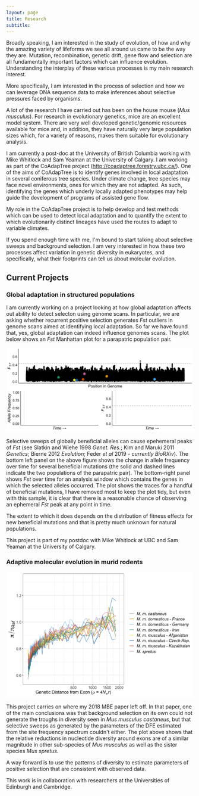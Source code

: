 ```yaml
---
layout: page
title: Research
subtitle:  
---
```


Broadly speaking, I am interested in the study of evolution, of how and why the amazing variety of lifeforms we see all around us came to be the way they are. Mutation, recombination, genetic drift, gene flow and selection are all fundamentally important factors which can influence evolution. Understanding the interplay of these various processes is my main research interest.

More specifically, I am interested in the process of selection and how we can leverage DNA sequence data to make inferences about selective pressures faced by organisms. 

A lot of the research I have carried out has been on the house mouse (*Mus musculus*). For research in evolutionary genetics, mice are an excellent model system. There are very well developed genetic/genomic resources available for mice and, in addition, they have naturally very large population sizes which, for a variety of reasons, makes them suitable for evolutionary analysis.

I am currently a post-doc at the University of British Columbia working with Mike Whitlock and Sam Yeaman at the University of Calgary. I am working as part of the CoAdapTree project (http://coadaptree.forestry.ubc.ca/). One of the aims of CoAdapTree is to identify genes involved in local adaptation in several coniferous tree species. Under climate change, tree species may face novel  environments, ones for which they are not adapted. As such, identifying the genes which underly locally adapted phenotypes may help guide the development of programs of assisted gene flow. 

My role in the CoAdapTree project is to help develop and test methods which can be used to detect local adaptation and to quantify the extent to which evolutionarily distinct lineages have used the routes to adapt to variable climates. 

If you spend enough time with me, I'm bound to start talking about selective sweeps and background selection. I am very interested in how these two processes affect variation in genetic diversity in eukaryotes, and specifically, what their footprints can tell us about moleular evolution.


## Current Projects

### Global adaptation in structured populations

I am currently working on a project looking at how global adaptation affects out ability to detect selecton using genome scans. In particular, we are asking whether recurrent positive selection generates *Fst* outliers in genome scans aimed at identifying local adaptation. So far we have found that, yes, global adaptation can indeed influence genomes scans. The plot below shows an *Fst* Manhattan plot for a parapatric population pair.

![](/img/combined_3panelColours.gif "Global adaptation in structured populations")

Selective sweeps of globally beneficial alleles can cause epehemeral peaks of *Fst* (see Slatkin and Wiehe 1998 *Genet. Res.*; Kim and Maruki 2011 *Genetics*; Bierne 2012 *Evolution*; Feder *et al* 2019 - *currently BioRXiv*). The bottom left panel on the above figure shows the change in allele frequency over time for several beneficial mutations (the solid and dashed lines indicate the two populations of the parapatric pair). The bottom-right panel shows *Fst* over time for an analysis window which contains the genes in which the selected alleles occurred. The plot shows the traces for a handful of beneficial mutations, I have removed most to keep the plot tidy, but even with this sample, it is clear that there is a reasonable chance of observing an ephemeral *Fst* peak at any point in time. 
 
The extent to which it does depends on the distribution of fitness effects for new beneficial mutations and that is pretty much unknown for natural populations.

This project is part of my postdoc with Mike Whitlock at UBC and Sam Yeaman at the University of Calgary.

### Adaptive molecular evolution in murid rodents

![](/img/research/exons_divFam_genetic_castaneus.png "Trough Mania!")

This project carries on where my 2018 MBE paper left off. In that paper, one of the main conclusions was that background selection on its own could not generate the troughs in diversity seen in *Mus musculus castaneus*, but that selective sweeps as generated by the parameters of the DFE estimated from the site frequency spectrum couldn't either. The plot above shows that the relative reductions in nucleotide diversity around exons are of a similar magnitude in other sub-species of *Mus musculus* as well as the sister species *Mus spretus*.

A way forward is to use the patterns of diversity to estimate parameters of positive selection that are consistent with observed data.

This work is in collaboration with researchers at the Universities of Edinburgh and Cambridge.

